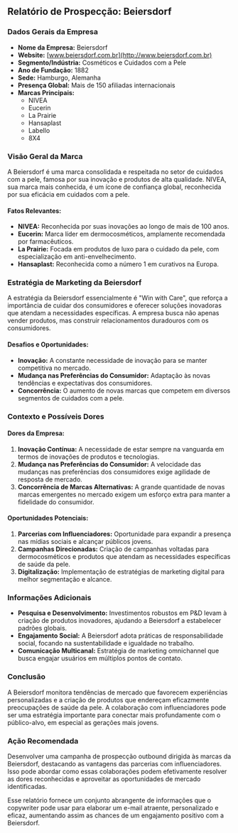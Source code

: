 ## Relatório de Prospecção: Beiersdorf

### Dados Gerais da Empresa
- **Nome da Empresa:** Beiersdorf
- **Website:** [www.beiersdorf.com.br](http://www.beiersdorf.com.br)
- **Segmento/Indústria:** Cosméticos e Cuidados com a Pele
- **Ano de Fundação:** 1882
- **Sede:** Hamburgo, Alemanha
- **Presença Global:** Mais de 150 afiliadas internacionais
- **Marcas Principais:**
  - NIVEA
  - Eucerin
  - La Prairie
  - Hansaplast
  - Labello
  - 8X4

### Visão Geral da Marca
A Beiersdorf é uma marca consolidada e respeitada no setor de cuidados com a pele, famosa por sua inovação e produtos de alta qualidade. NIVEA, sua marca mais conhecida, é um ícone de confiança global, reconhecida por sua eficácia em cuidados com a pele.

#### Fatos Relevantes:
- **NIVEA:** Reconhecida por suas inovações ao longo de mais de 100 anos.
- **Eucerin:** Marca líder em dermocosméticos, amplamente recomendada por farmacêuticos.
- **La Prairie:** Focada em produtos de luxo para o cuidado da pele, com especialização em anti-envelhecimento.
- **Hansaplast:** Reconhecida como a número 1 em curativos na Europa.

### Estratégia de Marketing da Beiersdorf
A estratégia da Beiersdorf essencialmente é "Win with Care", que reforça a importância de cuidar dos consumidores e oferecer soluções inovadoras que atendam a necessidades específicas. A empresa busca não apenas vender produtos, mas construir relacionamentos duradouros com os consumidores.

#### Desafios e Oportunidades:
- **Inovação:** A constante necessidade de inovação para se manter competitiva no mercado.
- **Mudança nas Preferências do Consumidor:** Adaptação às novas tendências e expectativas dos consumidores.
- **Concorrência:** O aumento de novas marcas que competem em diversos segmentos de cuidados com a pele.

### Contexto e Possíveis Dores
#### Dores da Empresa:
1. **Inovação Contínua:** A necessidade de estar sempre na vanguarda em termos de inovações de produtos e tecnologias.
2. **Mudança nas Preferências do Consumidor:** A velocidade das mudanças nas preferências dos consumidores exige agilidade de resposta de mercado.
3. **Concorrência de Marcas Alternativas:** A grande quantidade de novas marcas emergentes no mercado exigem um esforço extra para manter a fidelidade do consumidor.

#### Oportunidades Potenciais:
1. **Parcerias com Influenciadores:** Oportunidade para expandir a presença nas mídias sociais e alcançar públicos jovens.
2. **Campanhas Direcionadas:** Criação de campanhas voltadas para dermocosméticos e produtos que atendam as necessidades específicas de saúde da pele.
3. **Digitalização:** Implementação de estratégias de marketing digital para melhor segmentação e alcance.

### Informações Adicionais
- **Pesquisa e Desenvolvimento:** Investimentos robustos em P&D levam à criação de produtos inovadores, ajudando a Beiersdorf a estabelecer padrões globais.
- **Engajamento Social:** A Beiersdorf adota práticas de responsabilidade social, focando na sustentabilidade e igualdade no trabalho.
- **Comunicação Multicanal:** Estratégia de marketing omnichannel que busca engajar usuários em múltiplos pontos de contato.

### Conclusão
A Beiersdorf monitora tendências de mercado que favorecem experiências personalizadas e a criação de produtos que endereçam eficazmente preocupações de saúde da pele. A colaboração com influenciadores pode ser uma estratégia importante para conectar mais profundamente com o público-alvo, em especial as gerações mais jovens.

### Ação Recomendada
Desenvolver uma campanha de prospecção outbound dirigida às marcas da Beiersdorf, destacando as vantagens das parcerias com influenciadores. Isso pode abordar como essas colaborações podem efetivamente resolver as dores reconhecidas e aproveitar as oportunidades de mercado identificadas.

Esse relatório fornece um conjunto abrangente de informações que o copywriter pode usar para elaborar um e-mail atraente, personalizado e eficaz, aumentando assim as chances de um engajamento positivo com a Beiersdorf.
